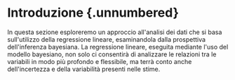 # Introduzione {.unnumbered}

In questa sezione esploreremo un approccio all'analisi dei dati che si basa sull'utilizzo della regressione lineare, esaminandola dalla prospettiva dell'inferenza bayesiana. La regressione lineare, eseguita mediante l'uso del modello bayesiano, non solo ci consentirà di analizzare le relazioni tra le variabili in modo più profondo e flessibile, ma terrà conto anche dell'incertezza e della variabilità presenti nelle stime.
